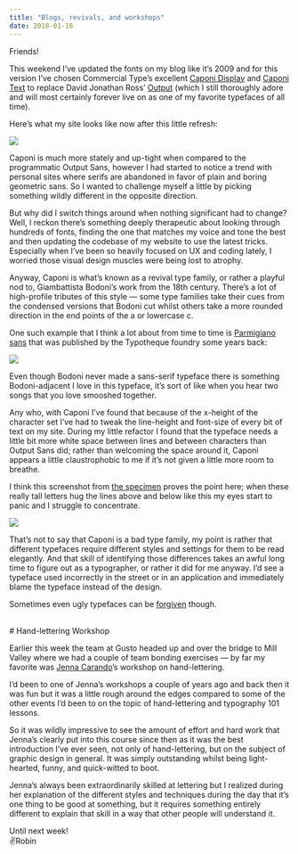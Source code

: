 ```yaml
---
title: "Blogs, revivals, and workshops"
date: 2018-01-16
---
```


Friends!

This weekend I’ve updated the fonts on my blog like it’s 2009 and for this version I’ve chosen Commercial Type’s excellent [Caponi Display](https://commercialtype.com/catalog/caponi/caponi_display) and [Caponi Text](https://commercialtype.com/catalog/caponi/caponi_text) to replace David Jonathan Ross’ [Output](https://djr.com/output/) (which I still thoroughly adore and will most certainly forever live on as one of my favorite typefaces of all time).

Here’s what my site looks like now after this little refresh:

![](https://buttondown.s3.us-west-2.amazonaws.com/images/0008acd9-42f1-47fd-bce8-9889f8f2675f.png)

Caponi is much more stately and up-tight when compared to the programmatic Output Sans, however I had started to notice a trend with personal sites where serifs are abandoned in favor of plain and boring geometric sans. So I wanted to challenge myself a little by picking something wildly different in the opposite direction.

But why did I switch things around when nothing significant had to change? Well, I reckon there’s something deeply therapeutic about looking through hundreds of fonts, finding the one that matches my voice and tone the best and then updating the codebase of my website to use the latest tricks. Especially when I’ve been so heavily focused on UX and coding lately, I worried those visual design muscles were being lost to atrophy.

Anyway, Caponi is what’s known as a revival type family, or rather a playful nod to, Giambattista Bodoni’s work from the 18th century. There’s a lot of high-profile tributes of this style — some type families take their cues from the condensed versions that Bodoni cut whilst others take a more rounded direction in the end points of the a or lowercase c.

One such example that I think a lot about from time to time is [Parmigiano sans](https://ilovetypography.com/2013/03/14/a-compulsive-tribute-to-giambattista-bodoni/) that was published by the Typotheque foundry some years back:

![](https://buttondown.s3.us-west-2.amazonaws.com/images/42852819-0c53-4dec-90a0-abae53608735.png)

Even though Bodoni never made a sans-serif typeface there is something Bodoni-adjacent I love in this typeface, it’s sort of like when you hear two songs that you love smooshed together.

Any who, with Caponi I’ve found that because of the x-height of the character set I’ve had to tweak the line-height and font-size of every bit of text on my site. During my little refactor I found that the typeface needs a little bit more white space between lines and between characters than Output Sans did; rather than welcoming the space around it, Caponi appears a little claustrophobic to me if it’s not given a little more room to breathe.

I think this screenshot from [the specimen](https://commercialtype.com/uploads/1200012/1433558454935/Caponi_Display-family.pdf) proves the point here; when these really tall letters hug the lines above and below like this my eyes start to panic and I struggle to concentrate.

![](https://buttondown.s3.us-west-2.amazonaws.com/images/39555654-3691-4f56-93a0-eb1490a822f7.png)

That’s not to say that Caponi is a bad type family, my point is rather that different typefaces require different styles and settings for them to be read elegantly. And that skill of identifying those differences takes an awful long time to figure out as a typographer, or rather it did for me anyway. I’d see a typeface used incorrectly in the street or in an application and immediately blame the typeface instead of the design.

Sometimes even ugly typefaces can be [forgiven](https://fontsinuse.com/uses/4135/google-maps-2013-update) though.

<br/>
# Hand-lettering Workshop

Earlier this week the team at Gusto headed up and over the bridge to Mill Valley where we had a couple of team bonding exercises — by far my favorite was [Jenna Carando](http://jennacarando.com/)’s workshop on hand-lettering.

I’d been to one of Jenna’s workshops a couple of years ago and back then it was fun but it was a little rough around the edges compared to some of the other events I’d been to on the topic of hand-lettering and typography 101 lessons.

So it was wildly impressive to see the amount of effort and hard work that Jenna’s clearly put into this course since then as it was the best introduction I’ve ever seen, not only of hand-lettering, but on the subject of graphic design in general. It was simply outstanding whilst being light-hearted, funny, and quick-witted to boot.

Jenna’s always been extraordinarily skilled at lettering but I realized during her explanation of the different styles and techniques during the day that it’s one thing to be good at something, but it requires something entirely different to explain that skill in a way that other people will understand it.

Until next week! <br/>
✌️Robin
